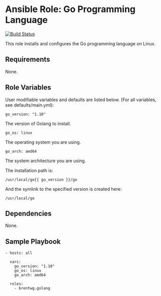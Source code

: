 # Ansible Role: Go Programming Language
[![Build Status](https://travis-ci.org/brentwg/ansible-role-golang.svg?branch=master)](https://travis-ci.org/brentwg/ansible-role-golang)

This role installs and configures the Go programming language on Linux.

## Requirements  

None.  

## Role Variables 
User modifiable variables and defaults are listed below. (For all variables, see defaults/main.yml):  
```
go_version: "1.10"
```
The version of Golang to install.

```
go_os: linux
```
The operating system you are using.

```
go_arch: amd64
```
The system architecture you are using.  

The installation path is:
```
/usr/local/go{{ go_version }}/go
```
And the symlink to the specified version is created here:
```
/usr/local/go
```
## Dependencies

None.  

## Sample Playbook
```
- hosts: all
  
  vars:
    go_version: "1.10"
    go_os: linux
    go_arch: amd64

  roles:
    - brentwg.golang
```
